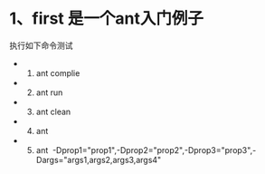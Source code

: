 # 1、first 是一个ant入门例子
执行如下命令测试
- 1) ant complie
- 2) ant run
- 3) ant clean
- 4) ant
- 5) ant  -Dprop1="prop1",-Dprop2="prop2",-Dprop3="prop3",-Dargs="args1,args2,args3,args4"
